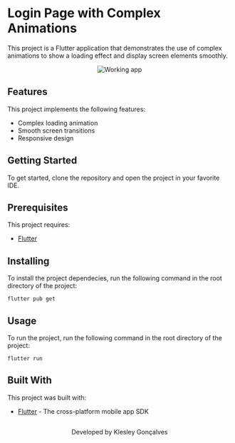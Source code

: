 # Login Page with Complex Animations

This project is a Flutter application that demonstrates the use of complex animations to show a loading effect and display screen elements smoothly.

<p align="center">
  <img src="https://github.com/imklesley/login_page_using_complex_animations/blob/main/working_app.gif" alt="Working app"/>
</p>


## Features

This project implements the following features:

- Complex loading animation
- Smooth screen transitions
- Responsive design

## Getting Started

To get started, clone the repository and open the project in your favorite IDE.

## Prerequisites

This project requires:

- [Flutter](https://flutter.dev/)

## Installing

To install the project dependecies, run the following command in the root directory of the project:

```
flutter pub get
```

## Usage

To run the project, run the following command in the root directory of the project:

```
flutter run
```

## Built With

This project was built with:

- [Flutter](https://flutter.dev/) - The cross-platform mobile app SDK

##

<p align="center">Developed by <span color="#007DFF" >Klesley Gonçalves</span></p>

